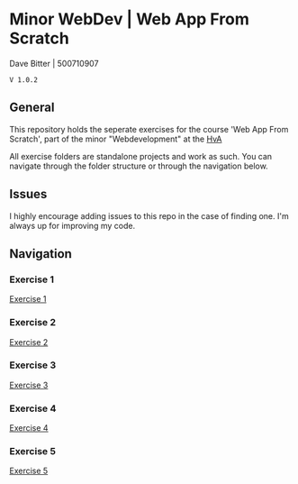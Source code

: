 # Minor WebDev | Web App From Scratch
Dave Bitter | 500710907

    V 1.0.2

## General
This repository holds the seperate exercises for the course 'Web App From Scratch', part of the minor "Webdevelopment" at the [HvA](http://www.hva.nl/)

All exercise folders are standalone projects and work as such. You can navigate through the folder structure or through the navigation below.

## Issues
I highly encourage adding issues to this repo in the case of finding one. I'm always up for improving my code.

## Navigation
### Exercise 1
[Exercise 1](exercise_1/)
### Exercise 2
[Exercise 2](exercise_2/)
### Exercise 3
[Exercise 3](exercise_3/)
### Exercise 4
[Exercise 4](exercise_4/)
### Exercise 5
[Exercise 5](exercise_5/)
